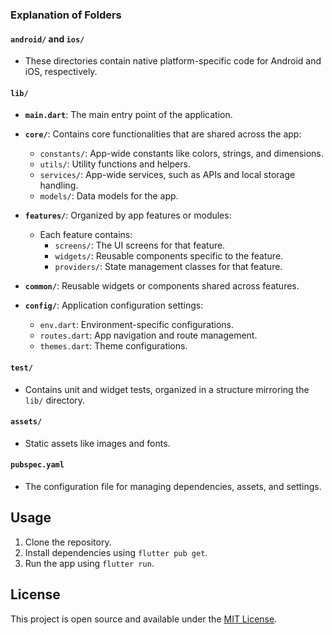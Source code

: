 
### Explanation of Folders

#### `android/` and `ios/`
- These directories contain native platform-specific code for Android and iOS, respectively.

#### `lib/`
- **`main.dart`**: The main entry point of the application.
- **`core/`**: Contains core functionalities that are shared across the app:
  - `constants/`: App-wide constants like colors, strings, and dimensions.
  - `utils/`: Utility functions and helpers.
  - `services/`: App-wide services, such as APIs and local storage handling.
  - `models/`: Data models for the app.

- **`features/`**: Organized by app features or modules:
  - Each feature contains:
    - `screens/`: The UI screens for that feature.
    - `widgets/`: Reusable components specific to the feature.
    - `providers/`: State management classes for that feature.

- **`common/`**: Reusable widgets or components shared across features.

- **`config/`**: Application configuration settings:
  - `env.dart`: Environment-specific configurations.
  - `routes.dart`: App navigation and route management.
  - `themes.dart`: Theme configurations.

#### `test/`
- Contains unit and widget tests, organized in a structure mirroring the `lib/` directory.

#### `assets/`
- Static assets like images and fonts.

#### `pubspec.yaml`
- The configuration file for managing dependencies, assets, and settings.

## Usage

1. Clone the repository.
2. Install dependencies using `flutter pub get`.
3. Run the app using `flutter run`.

## License

This project is open source and available under the [MIT License](LICENSE).
